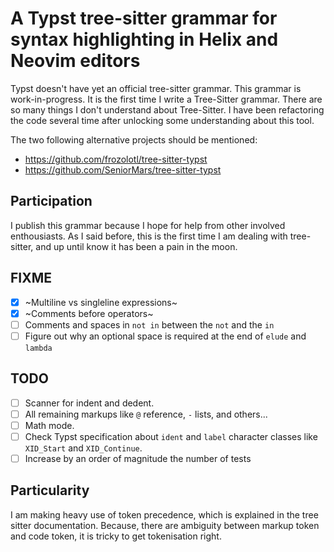 # A Typst tree-sitter grammar for syntax highlighting in Helix and Neovim editors

Typst doesn't have yet an official tree-sitter grammar. This grammar is work-in-progress. It is the first time I write a Tree-Sitter grammar. There are so many things I don't understand about Tree-Sitter. I have been refactoring the code several time after unlocking some understanding about this tool.

The two following alternative projects should be mentioned:

- https://github.com/frozolotl/tree-sitter-typst
- https://github.com/SeniorMars/tree-sitter-typst

## Participation

I publish this grammar because I hope for help from other involved enthousiasts. As I said before, this is the first time I am dealing with tree-sitter, and up until know it has been a pain in the moon.

## FIXME

- [X] ~Multiline vs singleline expressions~
- [X] ~Comments before operators~
- [ ] Comments and spaces in `not in` between the `not` and the `in`
- [ ] Figure out why an optional space is required at the end of `elude` and `lambda`

## TODO

- [ ] Scanner for indent and dedent.
- [ ] All remaining markups like `@` reference, `-` lists, and others...
- [ ] Math mode.
- [ ] Check Typst specification about `ident` and `label` character classes like `XID_Start` and `XID_Continue`.
- [ ] Increase by an order of magnitude the number of tests

## Particularity

I am making heavy use of token precedence, which is explained in the tree sitter documentation. Because, there are ambiguity between markup token and code token, it is tricky to get tokenisation right.
